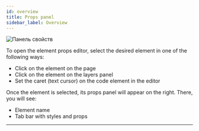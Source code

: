 ```yaml
---
id: overview
title: Props panel
sidebar_label: Overview
---
```


![Панель свойств](/scr/props-panel-general.png)

To open the element props editor, select the desired element in one of the following ways:

-   Click on the element on the page
-   Click on the element on the layers panel
-   Set the сaret (text cursor) on the code element in the editor

Once the element is selected, its props panel will appear on the right. There, you will see:

-   Element name
-   Tab bar with styles and props

---
